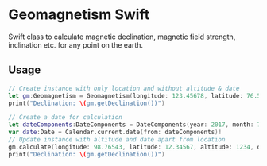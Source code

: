 # Geomagnetism Swift
Swift class to calculate magnetic declination, magnetic field strength, inclination etc. for any point on the earth.

## Usage
```swift
// Create instance with only location and without altitude & date
let gm:Geomagnetism = Geomagnetism(longitude: 123.45678, latitude: 76.54321)
print("Declination: \(gm.getDeclination())")

// Create a date for calculation
let dateComponents:DateComponents = DateComponents(year: 2017, month: 7, day: 1)
var date:Date = Calendar.current.date(from: dateComponents)!
// Update instance with altitude and date apart from location
gm.calculate(longitude: 98.76543, latitude: 12.34567, altitude: 1234, date: date)
print("Declination: \(gm.getDeclination())")
```
